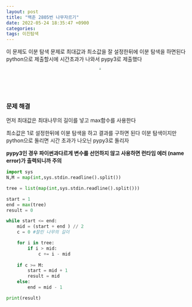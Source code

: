 ```yaml
---
layout: post
title: "백준 2805번 나무자르기"
date: 2022-05-24 18:35:47 +0900
categories:
tags: 이진탐색
---
```


이 문제도 이분 탐색 문제로 최대값과 최소값을 잘 설정한뒤에 이분 탐색을 하면된다 python으로 제출할시에 시간초과가 나와서 pypy3로 제출했다

<center>
<img src="https://user-images.githubusercontent.com/80758613/170197097-58724a05-f39e-4ab4-bf03-c796683223f0.png" style="zoom:30%;">
</center>

&nbsp;

&nbsp;

### 문제 해결

먼저 최대값은 최대나무의 길이를 넣고 max함수를 사용한다

최소값은 1로 설정한뒤에 이뷴 탐색을 하고 결과를 구하면 된다 이분 탐색이지만 python으로 돌리면 시간 초과가 나오닌 pypy3로 돌리자

**pypy3인 경우 파이썬과다르게 변수를 선언하지 않고 사용하면 런타임 에러 (name error)가 출력되니까 주의**

``` python
import sys
N,M = map(int,sys.stdin.readline().split())

tree = list(map(int,sys.stdin.readline().split()))

start = 1
end = max(tree)
result = 0

while start <= end:
    mid = (start + end ) // 2
    c = 0 #잘린 나무의 길이

    for i in tree:
        if i > mid:
            c += i - mid
    
    if c >= M:
        start = mid + 1
        result = mid
    else:
        end = mid - 1

print(result)
```

